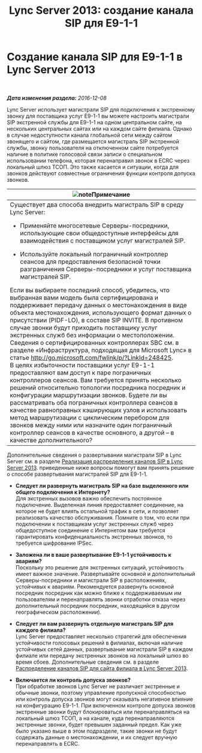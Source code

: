 ﻿---
title: 'Lync Server 2013: создание канала SIP для E9-1-1'
TOCTitle: Создание канала SIP для E9-1-1
ms:assetid: 4f93b974-b460-45c7-a4a8-6f38e34840f5
ms:mtpsurl: https://technet.microsoft.com/ru-ru/library/Gg398323(v=OCS.15)
ms:contentKeyID: 49309742
ms.date: 12/10/2016
mtps_version: v=OCS.15
ms.translationtype: HT
---

# Создание канала SIP для E9-1-1 в Lync Server 2013

 

_**Дата изменения раздела:** 2016-12-08_

Lync Server использует магистрали SIP для подключения к экстренному звонку для поставщика услуг E9-1-1 вы можете настроить магистрали SIP экстренной службы для E9-1-1 на одном центральном сайте, на нескольких центральных сайтах или на каждом сайте филиала. Однако в случае недоступности канала глобальной сети между сайтом звонящего и сайтом, где размещается магистраль SIP экстренной службы, звонку пользователя на отключенном сайте потребуется наличие в политике голосовой связи записи о специальном использовании телефона, которая перенаправил звонок в ECRC через локальный шлюз ТСОП. Это также касается и ситуации, когда для звонков действуют совместные ограничения функции контроля допуска звонков.

<table>
<colgroup>
<col style="width: 100%" />
</colgroup>
<thead>
<tr class="header">
<th><img src="images/Gg398412.note(OCS.15).gif" title="note" alt="note" />Примечание</th>
</tr>
</thead>
<tbody>
<tr class="odd">
<td>Существует два способа внедрить магистраль SIP в среду Lync Server:<ul><li><p>Применяйте многосетевые Серверы-посредники, использующие свои общедоступные интерфейсы для взаимодействия с поставщиком услуг магистралей SIP.</p></li><li><p>Используйте локальный пограничный контроллер сеансов для предоставления безопасной точки разграничения Серверы-посредники и услуг поставщика магистралей SIP.</p></li></ul>
Если вы выбираете последний способ, убедитесь, что выбранная вами модель была сертифицирована и поддерживает передачу данных о местонахождения в виде объекта местонахождения, использующего формат данных о присутствии (PIDF-LO), в составе SIP INVITE. В противном случае звонки будут приходить поставщику услуг экстренных служб без информации о местоположении. Сведения о сертифицированных контроллерах SBC см. в разделе «Инфраструктура, подходящая для Microsoft Lync» в статье <a href="http://go.microsoft.com/fwlink/p/?linkid=248425">http://go.microsoft.com/fwlink/p/?LinkId=248425</a>.<br />В целях избыточности поставщики услуг E9-1-1 предоставляют вам доступ к паре пограничных контроллеров сеансов. Вам требуется принять несколько решений относительно топологии посредника посредник и конфигурации маршрутизации звонков. Будете ли вы рассматривать оба пограничных контроллера сеансов в качестве равноправных кэширующих узлов и использовать метод маршрутизации с циклическим перебором для звонков между ними или назначите один пограничный контроллер сеансов в качестве основного, а другой – в качестве дополнительного?</td>
</tr>
</tbody>
</table>


Дополнительные сведения о развертывании магистрали SIP в Lync Server см. в разделе [Реализация распределения каналов SIP в Lync Server 2013](lync-server-2013-how-do-i-implement-sip-trunking.md). приведенные ниже вопросы помогут вам принять решение о способе развертывания магистралей SIP для E9-1-1.

  - **Следует ли развернуть магистраль SIP на базе выделенного или общего подключения к Интернету?**  
    Для экстренных вызовов важно обеспечить постоянное подключение. Выделенная линия предоставляет соединение, на которое не будет влиять остальной трафик в сети, и позволяет реализовать качество обслуживания. Помните о том, что если при подключении к поставщикам услуг экстренных служб через общедоступное соединение с Интернетом вам требуется гарантировать конфиденциальность экстренных звонков, то требуется шифрование IPSec.

<!-- end list -->

  - **Заложена ли в ваше развертывание E9-1-1 устойчивость к авариям?**  
    Поскольку это решение для экстренных ситуаций, устойчивость имеет важное значение. Развертывайте основной и дополнительный Серверы-посредники и магистрали SIP в расположениях, устойчивых к авариям. Рекомендуется развернуть основной посредник посредник как можно ближе к поддерживаемым им пользователям и перенаправлять звонки отработки отказа через дополнительный посредник посредник, находящийся в другом географическом расположении).

<!-- end list -->

  - **Следует ли вам развернуть отдельную магистраль SIP для каждого филиала?**  
    Lync Server предоставляет несколько стратегий для обеспечения устойчивости голосовых решений в филиалах, включая наличие устойчивых сетей данных, развертывание магистрали SIP в каждом филиале или передачу экстренных звонков на локальный шлюз во время сбоев. Дополнительные сведения см. в разделе [Распределение каналов SIP для сайта филиала в Lync Server 2013](lync-server-2013-branch-site-sip-trunking.md).

<!-- end list -->

  - **Включается ли контроль допуска звонков?**  
    При обработке звонков Lync Server не различает экстренные и обычные звонки, поэтому управление пропускной способностью или контроль допуска звонков могут оказывать негативное влияние на конфигурацию E9-1-1. При включенном контроле допуска звонков экстренные звонки будут блокироваться или перенаправляться на локальный шлюз ТСОП, а на канале, куда перенаправляются экстренные звонки, будет превышен заданный предел. Как уже было указано выше в этом подразделе, такие звонки не будут содержать данные о местонахождении, и их следует вручную перенаправлять в ECRC.


